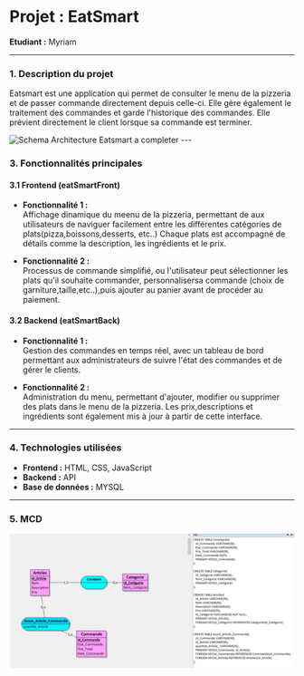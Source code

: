 # **Projet : EatSmart**

**Etudiant :** Myriam

---

### **1. Description du projet**

Eatsmart est une application qui permet de consulter le menu de la pizzeria et de passer commande directement depuis celle-ci. Elle gère également le traitement des commandes et garde l'historique des commandes. Elle prévient directement le client lorsque sa commande est terminer.


<img width="869" height="480" alt="Schema Architecture Eatsmart a completer" src="https://github.com/user-attachments/assets/391fa742-c570-4809-9596-01cef1f31fa5" />
---

### **3. Fonctionnalités principales**

#### **3.1 Frontend (eatSmartFront)**

- **Fonctionnalité 1 :**  
 Affichage dinamique du meenu de la pizzeria, permettant de aux utilisateurs de naviguer facilement entre les différentes catégories de plats(pizza,boissons,desserts, etc..) Chaque plats est accompagné de détails comme la description, les ingrédients et le prix.
  
- **Fonctionnalité 2 :**  
  Processus de commande simplifié, ou l'utilisateur peut sélectionner les plats qu'il souhaite commander, personnalisersa commande (choix de garniture,taille,etc..),puis ajouter au panier avant de procéder au paiement.
  
#### **3.2 Backend (eatSmartBack)**

- **Fonctionnalité 1 :**  
  Gestion des commandes en temps réel, avec un tableau de bord permettant aux administrateurs de suivre l'état des commandes et de gérer le clients.
  
- **Fonctionnalité 2 :**  
  Administration du menu, permettant d'ajouter, modifier ou supprimer des plats dans le menu de la pizzeria. Les prix,descriptions et ingrédients sont également mis à jour à partir de cette interface.

---

### **4. Technologies utilisées**

- **Frontend :** HTML, CSS, JavaScript
- **Backend :** API
- **Base de données :** MYSQL


---
### **5. MCD**
<img src="./assets/img/mcd.PNG">
